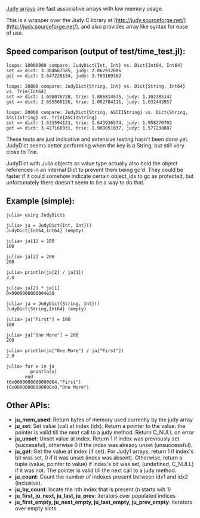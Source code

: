 [Judy arrays](http://en.wikipedia.org/wiki/Judy_array) are fast associative arrays with low memory usage.

This is a wrapper over the Judy C library at [http://judy.sourceforge.net/](http://judy.sourceforge.net/), and also provides array like syntax for ease of use.

Speed comparison (output of test/time\_test.jl):
-----------------------------------------------
````
loops: 10000000 compare: JudyDict{Int, Int} vs. Dict{Int64, Int64}
set => dict: 3.384667585, judy: 2.062912086
get => dict: 2.647226134, judy: 3.763169382

loops: 20000 compare: JudyDict{String, Int} vs. Dict{String, Int64} vs. Trie{Int64}
set => dict: 1.698076728, trie: 1.886814575, judy: 1.102385142
get => dict: 2.695508126, trie: 1.082784111, judy: 1.032443957

loops: 20000 compare: JudyDict{String, ASCIIString} vs. Dict{String, ASCIIString} vs. Trie{ASCIIString}
set => dict: 1.631594123, trie: 1.643936574, judy: 1.958270702
get => dict: 3.427168931, trie: 1.908051037, judy: 1.577238887
````

These tests are just indicative and extensive testing hasn't been done yet.
JudyDict seems better performing when the key is a String, but still very close to Trie.

JudyDict with Julia objects as value type actually also hold the object references in an internal Dict to prevent them being gc'd. They could be faster if it could somehow indicate certain object\_ids to gc as protected, but unfortunately there doesn't seem to be a way to do that.



Example (simple):
-----------------
    julia> using JudyDicts

    julia> ja = JudyDict{Int, Int}()
    JudyDict{Int64,Int64} (empty)

    julia> ja[1] = 100
    100

    julia> ja[2] = 200
    200

    julia> println(ja[2] / ja[1])
    2.0

    julia> ja[2] * ja[1]
    0x0000000000004e20

    julia> ja = JudyDict{String, Int}()
    JudyDict{String,Int64} (empty)

    julia> ja["First"] = 100
    100

    julia> ja["One More"] = 200
    200

    julia> println(ja["One More"] / ja["First"])
    2.0

    julia> for x in ja
             println(x)
           end
    (0x0000000000000064,"First")
    (0x00000000000000c8,"One More")

Other APIs:
-----------
*    **ju_mem_used**: Return bytes of memory used currently by the judy array
*    **ju_set**: Set value (val) at index (idx). Return a pointer to the value. the pointer is valid till the next call to a judy method. Return C\_NULL on error
*    **ju_unset**: Unset value at index. Return 1 if index was previously set (successful), otherwise 0 if the index was already unset (unsuccessful).
*    **ju_get**: Get the value at index (if set). For Judy1 arrays, return 1 if index's bit was set, 0 if it was unset (index was absent). Otherwise, return a tuple (value, pointer to value) if index's bit was set, (undefined, C\_NULL) if it was not. The pointer is valid till the next call to a judy method.
*    **ju_count**: Count the number of indexes present between idx1 and idx2 (inclusive).
*    **ju_by_count**: locate the nth index that is present (n starts wih 1)
*    **ju_first, ju_next, ju_last, ju_prev**: iterators over populated indices
*    **ju_first_empty, ju_next_empty, ju_last_empty, ju_prev_empty**: iterators over empty slots
